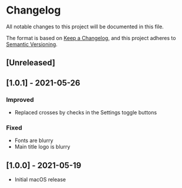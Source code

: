 # Changelog
All notable changes to this project will be documented in this file.

The format is based on [Keep a Changelog](https://keepachangelog.com/en/1.0.0/),
and this project adheres to [Semantic Versioning](https://semver.org/spec/v2.0.0.html).

## [Unreleased]

## [1.0.1] - 2021-05-26

### Improved

- Replaced crosses by checks in the Settings toggle buttons

### Fixed

- Fonts are blurry
- Main title logo is blurry

## [1.0.0] - 2021-05-19

- Initial macOS release